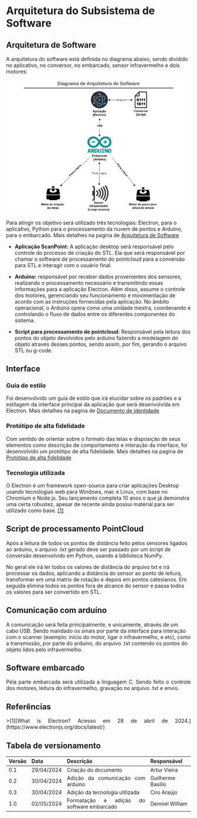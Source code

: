 # Arquitetura do Subsistema de Software

## Arquitetura de Software
A arquitetura do software está definida no diagrama abaixo, sendo dividido no aplicativo, no conversor, no embarcado, sensor infravermelho e dois motores:

![diagrama arquitetura](../assets/software/diagrama-arquitetura.png)

Para atingir os objetivo será utilizado três tecnologias: Electron, para o aplicativo, Python para o processamento da nuvem de pontos e Arduino, para o embarcado.
Mais detalhes na pagina de [Arquitetura de Software](arquitetura.md)

* **Aplicação ScanPoint:** A aplicação desktop será responsável pelo controle do processo de criação do STL. Ela que será responsável por chamar o software de processamento do pointcloud para a conversão para STL e interagir com o usuário final.

* **Arduino:** responsável por receber dados provenientes dos sensores, realizando o processamento necessário e transmitindo essas informações para a aplicação Electron. Além disso, assume o controle dos motores, gerenciando seu funcionamento e movimentação de acordo com as instruções fornecidas pela aplicação. No âmbito operacional, o Arduino opera como uma unidade mestra, coordenando e controlando o fluxo de dados entre os diferentes componentes do sistema.

* **Script para processamento de pointcloud:** Responsável pela leitura dos pontos do objeto devolvidos pelo arduíno fazendo a modelagem do objeto através desses pontos, sendo assim, por fim, gerando o arquivo STL ou g-code.

## Interface

### Guia de estilo
Foi desenvolvido um guia de estilo que irá elucidar sobre os padrões e a estilagem da interface principal da aplicação que será desenvolvida em Electron.
Mais detalhes na pagina de [Documento de identidade](identidade.md)

### Protótipo de alta fidelidade
Com sentido de orientar sobre o formato das telas e disposição de seus elementos como descrição de comportamento e interação da interface, foi desenvolvido um protótipo de alta fidelidade.
Mais detalhes na pagina de [Protótipo de alta fidelidade](prototipo.md)

### Tecnologia utilizada
O Electron é um framework open-source para criar aplicações Desktop usando tecnologias web para Windows, mac e Linux, com base no Chromium e Node.js. Seu lançamento completa 10 anos o que já demonstra uma certa robustez, apesar de recente ainda possui material para ser utilizado como base. [[1]](../software/subsistema-software.md#ref1)

## Script de processamento PointCloud

Após a leitura de todos os pontos de distância feito pelos sensores ligados ao arduíno, o arquivo .txt gerado deve ser passado por um script de conversão desenvolvido em Python, usando a biblioteca NumPy.

No geral ele irá ler todos os valores de distância do arquivo txt e irá processar os dados, aplicando a distância do sensor ao ponto de leitura, transformar em uma matrix de rotação e depois em pontos catesianos. Em seguida elimina todos os pontos fora de alcance do sensor e passa todos os valores para ser convertido em STL.

## Comunicação com arduíno
<span style="text-align: justify;">
A comunicação será feita principalmente, e unicamente, através de um cabo USB. Sendo mandado os sinais por parte da interface para interação com o scanner (exemplo: início do motor, ligar o infravermelho, e etc), como a transmissão, por parte do arduíno, do arquivo .txt contendo os pontos do objeto lidos pelo infravermelho.

## Software embarcado
Pela parte embarcada será utilizada a linguagem C. Sendo feito o controle dos motores, leitura do infravermelho, gravação no arquivo .txt e envio.

## Referências
<div id="ref1"/>
>[1][What is Electron? Acesso em 28 de abril de 2024.](https://www.electronjs.org/docs/latest/)

## Tabela de versionamento

| Versão| Data | Descrição | Responsável|
|-------|------|-----------|------------|
| 0.1 | 29/04/2024 | Criação do documento | Artur Vieira |
| 0.2 | 30/04/2024 | Adição da comunicação com arduíno | Guilherme Basílio |
| 0.3 | 30/04/2024 | Adição da tecnologia utilizada | Ciro Araújo |
| 1.0 | 02/05/2024 | Formatação e adição do software embarcado | Denniel William |
